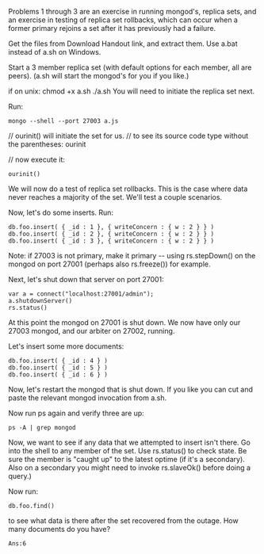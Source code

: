 Problems 1 through 3 are an exercise in running mongod's, replica sets, and an exercise in testing of replica set rollbacks, which can occur when a former primary rejoins a set after it has previously had a failure.

Get the files from Download Handout link, and extract them. Use a.bat instead of a.sh on Windows.

Start a 3 member replica set (with default options for each member, all are peers). (a.sh will start the mongod's for you if you like.)

if on unix:
chmod +x a.sh
./a.sh
You will need to initiate the replica set next.

Run:
```
mongo --shell --port 27003 a.js
```
// ourinit() will initiate the set for us.
// to see its source code type without the parentheses:
ourinit
 
// now execute it:
```
ourinit()
```
We will now do a test of replica set rollbacks. This is the case where data never reaches a majority of the set. We'll test a couple scenarios.

Now, let's do some inserts. Run:
```
db.foo.insert( { _id : 1 }, { writeConcern : { w : 2 } } )
db.foo.insert( { _id : 2 }, { writeConcern : { w : 2 } } )
db.foo.insert( { _id : 3 }, { writeConcern : { w : 2 } } )
```
Note: if 27003 is not primary, make it primary -- using rs.stepDown() on the mongod on port 27001 (perhaps also rs.freeze()) for example.

Next, let's shut down that server on port 27001:
```
var a = connect("localhost:27001/admin");
a.shutdownServer()
rs.status()
```
At this point the mongod on 27001 is shut down. We now have only our 27003 mongod, and our arbiter on 27002, running.

Let's insert some more documents:
```
db.foo.insert( { _id : 4 } )
db.foo.insert( { _id : 5 } )
db.foo.insert( { _id : 6 } )
```
Now, let's restart the mongod that is shut down. If you like you can cut and paste the relevant mongod invocation from a.sh.

Now run ps again and verify three are up:
```
ps -A | grep mongod
```
Now, we want to see if any data that we attempted to insert isn't there. Go into the shell to any member of the set. Use rs.status() to check state. Be sure the member is "caught up" to the latest optime (if it's a secondary). Also on a secondary you might need to invoke rs.slaveOk() before doing a query.)

Now run:
```
db.foo.find()
```
to see what data is there after the set recovered from the outage. How many documents do you have?

```
Ans:6
```
